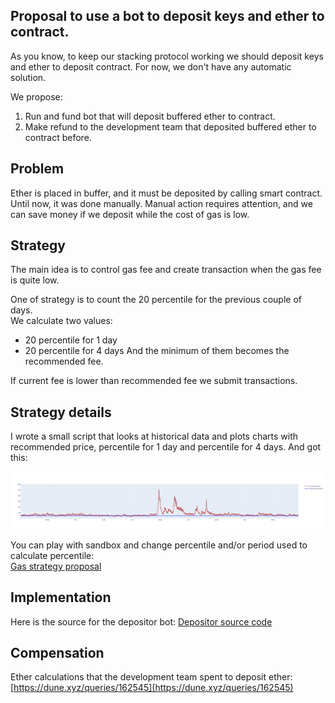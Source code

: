 ## Proposal to use a bot to deposit keys and ether to contract.

As you know, to keep our stacking protocol working we should deposit keys and ether to deposit contract.
For now, we don't have any automatic solution.

We propose:
1. Run and fund bot that will deposit buffered ether to contract.
2. Make refund to the development team that deposited buffered ether to contract before.

## Problem

Ether is placed in buffer, and it must be deposited by calling smart contract. Until now, it was done manually.
Manual action requires attention, and we can save money if we deposit while the cost of gas is low.

## Strategy

The main idea is to control gas fee and create transaction when the gas fee is quite low.

One of strategy is to count the 20 percentile for the previous couple of days.  
We calculate two values:
- 20 percentile for 1 day
- 20 percentile for 4 days
And the minimum of them becomes the recommended fee.

If current fee is lower than recommended fee we submit transactions.

## Strategy details

I wrote a small script that looks at historical data and plots charts with recommended price, percentile for 1 day and percentile for 4 days. And got this:  

<img src="https://github.com/F4ever/gas-strategy/blob/master/plot_example.png" alt="Gas fee chart">
  
You can play with sandbox and change percentile and/or period used to calculate percentile:  
[Gas strategy proposal](https://github.com/F4ever/gas-strategy)

## Implementation

Here is the source for the depositor bot: [Depositor source code](https://github.com/lidofinance/depositor-bot)

## Compensation

Ether calculations that the development team spent to deposit ether: [https://dune.xyz/queries/162545](https://dune.xyz/queries/162545)
